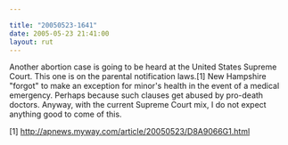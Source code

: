 ```yaml
---

title: "20050523-1641"
date: 2005-05-23 21:41:00
layout: rut
---
```


<p>Another abortion case is going to be heard at the United States
Supreme Court.  This one is on the parental notification laws.[1]
New Hampshire "forgot" to make an exception for minor's health in
the event of a medical emergency.  Perhaps because such clauses
get abused by pro-death doctors.  Anyway, with the current Supreme
Court mix, I do not expect anything good to come of this.</p>

[1] http://apnews.myway.com/article/20050523/D8A9066G1.html

